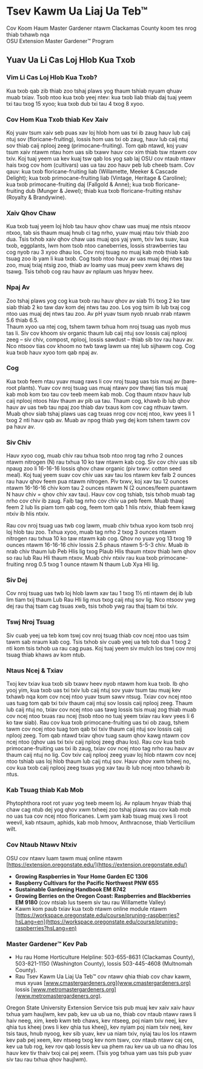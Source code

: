 # Tsev Kawm Ua Liaj Ua Teb™  
Cov Koom Haum Master Gardener ntawm Clackamas County koom tes nrog thiab txhawb nqa  
OSU Extension Master Gardener™ Program  

## Yuav Ua Li Cas Loj Hlob Kua Txob  
### Vim Li Cas Loj Hlob Kua Txob?  
Kua txob qab zib thiab zoo tshaj plaws yog thaum tshiab nyuam qhuav muab txiav. Tsob ntoo kua txob yeej ntev: kua txob liab thiab daj tuaj yeem txi tau txog 15 xyoo; kua txob dub txi tau 4 txog 8 xyoo.  

### Cov Hom Kua Txob thiab Kev Xaiv  
Koj yuav tsum xaiv seb puas xav loj hlob hom uas txi ib zaug hauv lub caij ntuj sov (floricane-fruiting), lossis hom uas txi ob zaug, hauv lub caij ntuj sov thiab caij nplooj zeeg (primocane-fruiting). Tom qab ntawd, koj yuav tsum xaiv ntawm ntau hom uas sib txawv hauv cov xim thiab tsw ntawm cov txiv. Koj tuaj yeem ua kev kuaj tsw qab los yog sab laj OSU cov ntaub ntawv hais txog cov hom (cultivars) uas ua tau zoo hauv peb lub cheeb tsam. Cov qauv: kua txob floricane-fruiting liab (Willamette, Meeker & Cascade Delight); kua txob primocane-fruiting liab (Vintage, Heritage & Caroline); kua txob primocane-fruiting daj (Fallgold & Anne); kua txob floricane-fruiting dub (Munger & Jewel); thiab kua txob floricane-fruiting ntshav (Royalty & Brandywine).  

### Xaiv Qhov Chaw  
Kua txob tuaj yeem loj hlob tau hauv qhov chaw uas muaj me ntsis ntxoov ntxoo, tab sis thaum muaj hnub ci tag nrho, yuav muaj ntau txiv thiab zoo dua. Tsis txhob xaiv qhov chaw uas muaj qos yaj ywm, txiv lws suav, kua txob, eggplants, lwm hom tsob ntoo caneberries, lossis strawberries tau cog nyob rau 3 xyoo dhau los. Cov nroj tsuag no muaj kab mob thiab kab tsuag zoo ib yam li kua txob. Cog tsob ntoo hauv av uas muaj dej ntws tau zoo, muaj txiaj ntsig zoo, thiab av loamy uas muaj peev xwm khaws dej tsawg. Tsis txhob cog rau hauv av nplaum uas hnyav heev.  

### Npaj Av  
Zoo tshaj plaws yog cog kua txob rau hauv qhov av siab 1½ txog 2 ko taw siab thiab 2 ko taw dav kom dej ntws tau zoo. Los yog tsim ib lub txaj cog ntoo uas muaj dej ntws tau zoo. Av pH yuav tsum nyob nruab nrab ntawm 5.6 thiab 6.5.  
Thaum xyoo ua ntej cog, tshem tawm txhua hom nroj tsuag uas nyob mus tas li. Siv cov khoom siv organic thaum lub caij ntuj sov lossis caij nplooj zeeg – siv chiv, compost, nplooj, lossis sawdust – thiab sib tov rau hauv av. Nco ntsoov tias cov khoom no twb tawg lawm ua ntej lub sijhawm cog. Cog kua txob hauv xyoo tom qab npaj av.  

### Cog  
Kua txob feem ntau yuav muag raws li cov nroj tsuag uas tsis muaj av (bare-root plants). Yuav cov nroj tsuag uas muaj ntawv pov thawj tias tsis muaj kab mob kom txo tau cov teeb meem kab mob. Cog thaum ntxov hauv lub caij nplooj ntoos hlav thaum av pib ua tau. Thaum cog, khawb ib lub qhov hauv av uas twb tau npaj zoo thiab dav txaus kom cov cag nthuav tawm. Muab qhov siab tshaj plaws uas cag txuas nrog cov ncej ntoo, kwv yees li 1 txog 2 nti hauv qab av. Muab av npog thiab ywg dej kom tshem tawm cov pa hauv av.  

### Siv Chiv  
Hauv xyoo cog, muab chiv rau txhua tsob ntoo nrog tag nrho 2 ounces ntawm nitrogen (N) rau txhua 10 ko taw ntawm kab cog. Siv cov chiv uas sib npaug zoo li 16-16-16 lossis qhov chaw organic (piv txwv: cotton seed meal). Koj tuaj yeem suav cov chiv uas xav tau los ntawm kev faib 2 ounces rau hauv qhov feem pua ​​ntawm nitrogen. Piv txwv, koj xav tau 12 ounces ntawm 16-16-16 chiv kom tau 2 ounces ntawm N (2 ounces/feem pua ​​ntawm N hauv chiv = qhov chiv xav tau). Hauv cov cog tshiab, tsis txhob muab tag nrho cov chiv ib zaug. Faib tag nrho cov chiv ua peb feem. Muab thawj feem 2 lub lis piam tom qab cog, feem tom qab 1 hlis ntxiv, thiab feem kawg ntxiv ib hlis ntxiv.  

Rau cov nroj tsuag uas twb cog lawm, muab chiv txhua xyoo kom tsob nroj loj hlob tau zoo. Txhua xyoo, muab tag nrho 2 txog 3 ounces ntawm nitrogen rau txhua 10 ko taw ntawm kab cog. Qhov no yuav yog 13 txog 19 ounces ntawm 16-16-16 chiv lossis 2.5 phaus ntawm 5-5-3 chiv. Muab ib nrab chiv thaum lub Peb Hlis lig txog Plaub Hlis thaum ntxov thiab lwm qhov so rau lub Rau Hli thaum ntxov. Muab chiv ntxiv rau kua txob primocane-fruiting nrog 0.5 txog 1 ounce ntawm N thaum Lub Xya Hli lig.  

### Siv Dej  
Cov nroj tsuag uas twb loj hlob lawm xav tau 1 txog 1½ nti ntawm dej ib lub lim tiam txij thaum Lub Rau Hli lig mus txog caij ntuj sov lig. Nco ntsoov ywg dej rau thaj tsam cag tsuas xwb, tsis txhob ywg rau thaj tsam txi txiv.  

### Tswj Nroj Tsuag  
Siv cuab yeej ua teb kom tswj cov nroj tsuag thiab cov ncej ntoo uas tsim tawm sab nraum kab cog. Tsis txhob siv cuab yeej ua teb tob dua 1 txog 2 nti kom tsis txhob ua rau cag puas. Koj tuaj yeem siv mulch los tswj cov nroj tsuag thiab khaws av kom ntub.  

### Ntaus Ncej & Txiav  
Txoj kev txiav kua txob sib txawv heev nyob ntawm hom kua txob. Ib qho yooj yim, kua txob uas txi txiv lub caij ntuj sov yuav tsum tau muaj kev txhawb nqa kom cov ncej ntoo yuav tsum sawv ntsug. Txiav cov ncej ntoo uas tuag tom qab txi txiv thaum caij ntuj sov lossis caij nplooj zeeg. Thaum lub caij ntuj no, txiav cov ncej ntoo uas tawg lossis tsis muaj zog thiab muab cov ncej ntoo txuas rau ncej (tsob ntoo no tuaj yeem txiav rau kwv yees li 6 ko taw siab). Rau cov kua txob primocane-fruiting uas txi ob zaug, tshem tawm cov ncej ntoo tuag tom qab txi txiv thaum caij ntuj sov lossis caij nplooj zeeg. Tom qab ntawd txiav qhov tuag saum qhov kawg ntawm cov ncej ntoo (qhov uas txi txiv caij nplooj zeeg dhau los). Rau cov kua txob primocane-fruiting uas txi ib zaug, txiav cov ncej ntoo tag nrho rau hauv av thaum caij ntuj no lig. Cov txiv caij nplooj zeeg yuav loj hlob ntawm cov ncej ntoo tshiab uas loj hlob thaum lub caij ntuj sov. Hauv qhov xwm txheej no, cov kua txob caij nplooj zeeg tsuas yog xav tau ib lub ncej ntoo txhawb ib ntus.  

### Kab Tsuag thiab Kab Mob  
Phytophthora root rot yuav yog teeb meem loj. Av nplaum hnyav thiab thaj chaw cag ntub dej yog qhov xwm txheej zoo tshaj plaws rau cov kab mob no uas tua cov ncej ntoo floricanes. Lwm yam kab tsuag muaj xws li root weevil, kab ntsaum, aphids, kab mob hmoov, Anthracnose, thiab Verticilium wilt.  

### Cov Ntaub Ntawv Ntxiv  
OSU cov ntawv luam tawm muaj online ntawm [https://extension.oregonstate.edu/](https://extension.oregonstate.edu/)  
- **Growing Raspberries in Your Home Garden EC 1306**  
- **Raspberry Cultivars for the Pacific Northwest PNW 655**  
- **Sustainable Gardening Handbook EM 8742**  
- **Growing Berries on the Oregon Coast: Raspberries and Blackberries EM 9180** (cov ntsiab lus tseem siv tau rau Willamette Valley)  
- Kawm kom paub txiav kua txob ntawm online module ntawm [https://workspace.oregonstate.edu/course/pruning-raspberries?hsLang=en](https://workspace.oregonstate.edu/course/pruning-raspberries?hsLang=en)  

### Master Gardener™ Kev Pab  
- Hu rau Home Horticulture Helpline: 503-655-8631 (Clackamas County), 503-821-1150 (Washington County), lossis 503-445-4608 (Multnomah County).  
- Rau Tsev Kawm Ua Liaj Ua Teb™ cov ntawv qhia thiab cov chav kawm, mus xyuas [www.cmastergardeners.org](www.cmastergardeners.org) lossis [www.metromastergardeners.org](www.metromastergardeners.org).  

Oregon State University Extension Service tsis pub muaj kev xaiv xaiv hauv txhua yam haujlwm, kev pab, kev ua ub ua no, thiab cov ntaub ntawv raws li haiv neeg, xim, keeb kwm teb chaws, kev ntseeg, poj niam txiv neej, kev qhia tus kheej (xws li kev qhia tus kheej), kev nyiam poj niam txiv neej, kev tsis taus, hnub nyoog, kev sib yuav, kev ua niam txiv, nyiaj tau los los ntawm kev pab pej xeem, kev ntseeg txog kev nom tswv, cov ntaub ntawv caj ces, kev ua tub rog, kev rov qab lossis kev ua phem rau kev ua ub ua no dhau los hauv kev tiv thaiv txoj cai pej xeem. (Tsis yog txhua yam uas tsis pub yuav siv tau rau txhua qhov haujlwm).